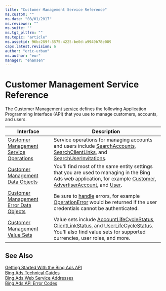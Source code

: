 ```yaml
---
title: "Customer Management Service Reference"
ms.custom: ""
ms.date: "08/01/2017"
ms.reviewer: ""
ms.suite: ""
ms.tgt_pltfrm: ""
ms.topic: "article"
ms.assetid: 96bc289f-8575-4225-be0d-a9949b78e089
caps.latest.revision: 6
author: "eric-urban"
ms.author: "eur"
manager: "ehansen"
---
```

# Customer Management Service Reference
The Customer Management [service](https://msdn.microsoft.com/library/bing-ads-overview-web-service-addresses.aspx) defines the following Application Programming Interface (API) that you use to manage customers, accounts, and users.

|Interface|Description|
|---------|---------|
|[Customer Management Service Operations](../customer-api/customer-management-service-operations.md)|Service operations for managing accounts and users include [SearchAccounts](../customer-api/searchaccounts-service-operation.md), [SearchClientLinks](../customer-api/searchclientlinks-service-operation.md), and [SearchUserInvitations](../customer-api/searchuserinvitations-service-operation.md).|
|[Customer Management Data Objects](../customer-api/customer-management-data-objects.md)|You'll find most of the same entity settings that you are used to managing in the Bing Ads web application, for example [Customer](../customer-api/customer-data-object.md), [AdvertiserAccount](../customer-api/advertiseraccount-data-object.md), and [User](../customer-api/user-data-object.md).|
|[Customer Management Error Data Objects](../customer-api/customer-management-error-data-objects.md)|Be sure to [handle](https://msdn.microsoft.com/library/bing-ads-error-handling-guide.aspx) errors, for example [OperationError](../customer-api/operationerror-data-object.md) would be returned if the user credentials cannot be authenticated.|
|[Customer Management Value Sets](../customer-api/customer-management-value-sets.md)|Value sets include [AccountLifeCycleStatus](../customer-api/accountlifecyclestatus-value-set.md), [ClientLinkStatus](../customer-api/clientlinkstatus-value-set.md), and [UserLifeCycleStatus](../customer-api/userlifecyclestatus-value-set.md). You'll also find value sets for supported currencies, user roles, and more.|

## See Also
[Getting Started With the Bing Ads API](https://msdn.microsoft.com/library/bing-ads-getting-started.aspx)  
[Bing Ads Technical Guides](https://msdn.microsoft.com/library/bing-ads-technical-guides.aspx)  
[Bing Ads Web Service Addresses](https://msdn.microsoft.com/library/bing-ads-overview-web-service-addresses.aspx)  
[Bing Ads API Error Codes](https://msdn.microsoft.com/library/bing-ads-operation-error-codes.aspx)  
